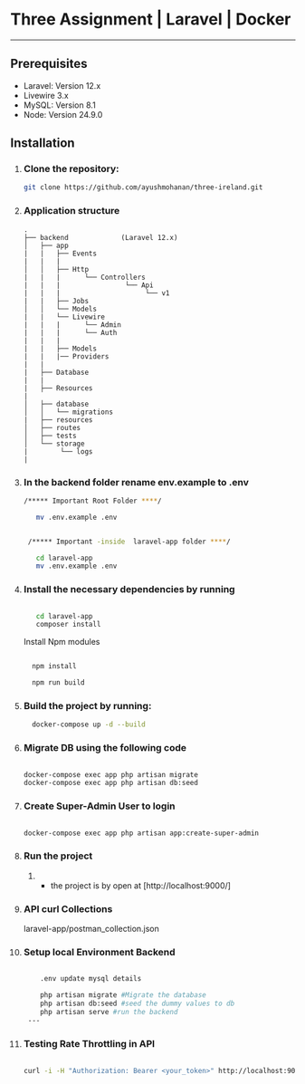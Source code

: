 # Three Assignment |  Laravel | Docker
<hr>

##  Prerequisites

- Laravel: Version 12.x
- Livewire 3.x
- MySQL: Version 8.1
- Node: Version 24.9.0

## Installation
1. ### Clone the repository:
    ```bash
    git clone https://github.com/ayushmohanan/three-ireland.git
    ```
2. ### Application structure

    ```
    .
    ├── backend             (Laravel 12.x)
    │   ├── app
    |   |   ├── Events
    |   |   |
    │   │   ├── Http
    |   |   |      └── Controllers    
    |   |   |                └── Api
    |   |   |                     └── v1
    |   |   ├── Jobs
    │   │   └── Models
    |   |   └── Livewire
    |   |   |      └── Admin    
    |   |   |      └── Auth
    |   |   |                     
    |   |   ├── Models
    |   |   |── Providers
    |   |   
    |   ├── Database
    |   |
    |   ├── Resources
    |
    │   ├── database
    │   │   └── migrations
    |   ├── resources
    │   ├── routes
    │   ├── tests
    │   └── storage
    |        └── logs
    |
   
    ```

3. ### In the backend folder rename env.example to .env
   
    ```bash
    /***** Important Root Folder ****/
    
       mv .env.example .env
    
    ```

    ```bash

     /***** Important -inside  laravel-app folder ****/
    
       cd laravel-app
       mv .env.example .env
    
    ```  

4. ### Install the necessary dependencies by running

    ```bash
    
       cd laravel-app
       composer install
    
    ```

   Install Npm modules 
   
    ```bash
    
      npm install

      npm run build
    
   ```
 
4. ### Build the project by running:
    ```bash
      docker-compose up -d --build

5. ### Migrate DB using the following code
     ```bash

     docker-compose exec app php artisan migrate
     docker-compose exec app php artisan db:seed
     
     ```
6. ### Create Super-Admin User to login 
     ```bash

    docker-compose exec app php artisan app:create-super-admin
     
     ```

7. ### Run the project

    1. - the project is by open at  [http://localhost:9000/]

8. ### API curl Collections

    laravel-app/postman_collection.json

9. ### Setup local Environment Backend

   ```bash
   
       .env update mysql details
   
       php artisan migrate #Migrate the database
       php artisan db:seed #seed the dummy values to db
       php artisan serve #run the backend    
    ---
10. ### Testing Rate Throttling in API

    ```bash
       
    curl -i -H "Authorization: Bearer <your_token>" http://localhost:9000/api/v1/products

    ```






